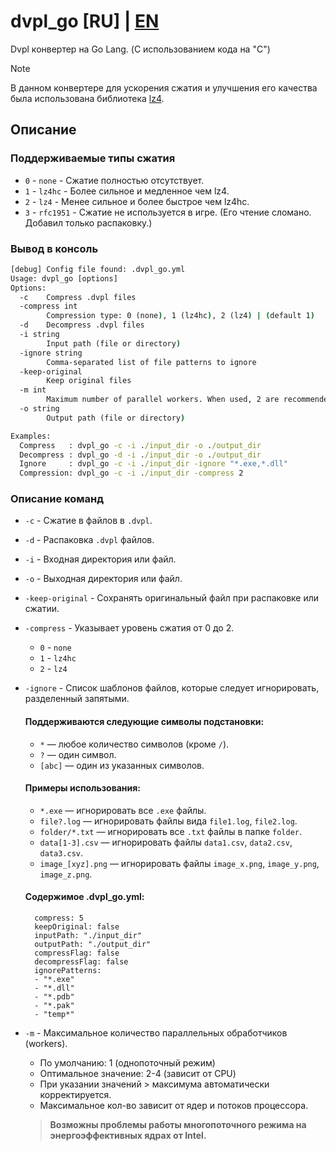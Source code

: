 # dvpl_go [RU] | [EN](README_EN.md)
 Dvpl конвертер на Go Lang. (С использованием кода на "С")

 > [!NOTE]
 > В данном конвертере для ускорения сжатия и улучшения его качества была использована библиотека [lz4](https://github.com/lz4/lz4).

## Описание

### Поддерживаемые типы сжатия

- `0` - `none` - Сжатие полностью отсутствует.
- `1` - `lz4hc` - Более сильное и медленное чем lz4.
- `2` - `lz4` - Менее сильное и более быстрое чем lz4hc.
- `3` - `rfc1951` - Сжатие не используется в игре. (Его чтение сломано. Добавил только распаковку.)

### Вывод в консоль

```cmd
[debug] Config file found: .dvpl_go.yml
Usage: dvpl_go [options]
Options:
  -c    Compress .dvpl files
  -compress int
        Compression type: 0 (none), 1 (lz4hc), 2 (lz4) | (default 1)
  -d    Decompress .dvpl files
  -i string
        Input path (file or directory)
  -ignore string
        Comma-separated list of file patterns to ignore
  -keep-original
        Keep original files
  -m int
        Maximum number of parallel workers. When used, 2 are recommended, with a maximum of 6. (default 1)
  -o string
        Output path (file or directory)

Examples:
  Compress   : dvpl_go -c -i ./input_dir -o ./output_dir
  Decompress : dvpl_go -d -i ./input_dir -o ./output_dir
  Ignore     : dvpl_go -c -i ./input_dir -ignore "*.exe,*.dll"
  Compression: dvpl_go -c -i ./input_dir -compress 2
```

### Описание команд
- `-c` - Сжатие в файлов в `.dvpl`.
- `-d` - Распаковка `.dvpl` файлов.
- `-i` - Входная директория или файл.
- `-o` - Выходная директория или файл.
- `-keep-original` - Сохранять оригинальный файл при распаковке или сжатии.
- `-compress` - Указывает уровень сжатия от 0 до 2.
    - `0` - `none`
    - `1` - `lz4hc`
    - `2` - `lz4`
- `-ignore` - Список шаблонов файлов, которые следует игнорировать, разделенный запятыми.
    #### Поддерживаются следующие символы подстановки:
    - `*` — любое количество символов (кроме `/`).
    - `?` — один символ.
    - `[abc]` — один из указанных символов.

    #### Примеры использования:
    - `*.exe` — игнорировать все `.exe` файлы.
    - `file?.log` — игнорировать файлы вида `file1.log`, `file2.log`.
    - `folder/*.txt` — игнорировать все `.txt` файлы в папке `folder`.
    - `data[1-3].csv` — игнорировать файлы `data1.csv`, `data2.csv`, `data3.csv`.
    - `image_[xyz].png` — игнорировать файлы `image_x.png`, `image_y.png`, `image_z.png`.

    #### Содержимое .dvpl_go.yml:
        compress: 5
        keepOriginal: false
        inputPath: "./input_dir"
        outputPath: "./output_dir"
        compressFlag: false
        decompressFlag: false
        ignorePatterns:
        - "*.exe"
        - "*.dll"
        - "*.pdb"
        - "*.pak"
        - "temp*"

- `-m` - Максимальное количество параллельных обработчиков (workers).
    - По умолчанию: 1 (однопоточный режим)
    - Оптимальное значение: 2-4 (зависит от CPU)
    - При указании значений > максимума автоматически корректируется.
    - Максимальное кол-во зависит от ядер и потоков процессора.
    > **Возможны проблемы работы многопоточного режима на энергоэффективных ядрах от Intel.**
